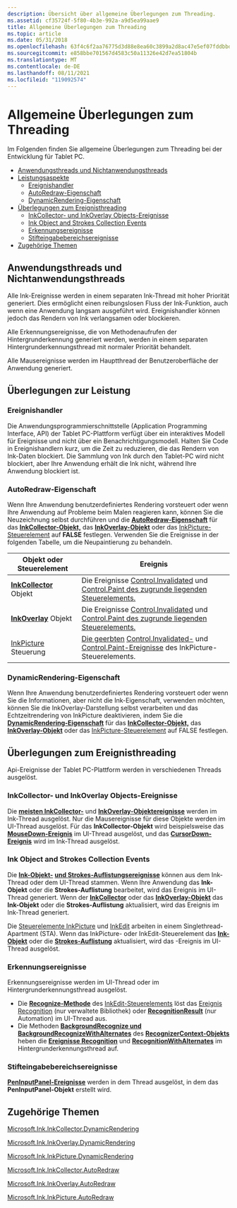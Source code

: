 ```yaml
---
description: Übersicht über allgemeine Überlegungen zum Threading.
ms.assetid: cf35724f-5f80-4b3e-992a-a9d5ea99aae9
title: Allgemeine Überlegungen zum Threading
ms.topic: article
ms.date: 05/31/2018
ms.openlocfilehash: 63f4c6f2aa76775d3d88e8ea60c3899a2d8ac47e5ef07fddbbdfaca96196dee5
ms.sourcegitcommit: e858bbe701567d4583c50a11326e42d7ea51804b
ms.translationtype: MT
ms.contentlocale: de-DE
ms.lasthandoff: 08/11/2021
ms.locfileid: "119092574"
---
```

# <a name="general-threading-considerations"></a>Allgemeine Überlegungen zum Threading

Im Folgenden finden Sie allgemeine Überlegungen zum Threading bei der Entwicklung für Tablet PC.

-   [Anwendungsthreads und Nichtanwendungsthreads](#application-and-non-application-threads)
-   [Leistungsaspekte](#performance-considerations)
    -   [Ereignishandler](#event-handlers)
    -   [AutoRedraw-Eigenschaft](#autoredraw-property)
    -   [DynamicRendering-Eigenschaft](#dynamicrendering-property)
-   [Überlegungen zum Ereignisthreading](#event-threading-considerations)
    -   [InkCollector- und InkOverlay Objects-Ereignisse](#inkcollector-and-inkoverlay-objects-events)
    -   [Ink Object and Strokes Collection Events](#ink-object-and-strokes-collection-events)
    -   [Erkennungsereignisse](#recognition-events)
    -   [Stifteingabebereichsereignisse](#pen-input-panel-events)
-   [Zugehörige Themen](#related-topics)

## <a name="application-and-non-application-threads"></a>Anwendungsthreads und Nichtanwendungsthreads

Alle Ink-Ereignisse werden in einem separaten Ink-Thread mit hoher Priorität generiert. Dies ermöglicht einen reibungslosen Fluss der Ink-Funktion, auch wenn eine Anwendung langsam ausgeführt wird. Ereignishandler können jedoch das Rendern von Ink verlangsamen oder blockieren.

Alle Erkennungsereignisse, die von Methodenaufrufen der Hintergrunderkennung generiert werden, werden in einem separaten Hintergrunderkennungsthread mit normaler Priorität behandelt.

Alle Mausereignisse werden im Hauptthread der Benutzeroberfläche der Anwendung generiert.

## <a name="performance-considerations"></a>Überlegungen zur Leistung

### <a name="event-handlers"></a>Ereignishandler

Die Anwendungsprogrammierschnittstelle (Application Programming Interface, API) der Tablet PC-Plattform verfügt über ein interaktives Modell für Ereignisse und nicht über ein Benachrichtigungsmodell. Halten Sie Code in Ereignishandlern kurz, um die Zeit zu reduzieren, die das Rendern von Ink-Daten blockiert. Die Sammlung von Ink durch den Tablet-PC wird nicht blockiert, aber Ihre Anwendung erhält die Ink nicht, während Ihre Anwendung blockiert ist.

### <a name="autoredraw-property"></a>AutoRedraw-Eigenschaft

Wenn Ihre Anwendung benutzerdefiniertes Rendering vorsteuert oder wenn Ihre Anwendung auf Probleme beim Malen reagieren kann, können Sie die Neuzeichnung selbst durchführen und die [**AutoRedraw-Eigenschaft**](/windows/desktop/api/msinkaut/nf-msinkaut-iinkcollector-get_autoredraw) für das [**InkCollector-Objekt,**](inkcollector-class.md) das [**InkOverlay-Objekt**](inkoverlay-class.md) oder das [InkPicture-Steuerelement](inkpicture-control.md) auf **FALSE** festlegen. Verwenden Sie die Ereignisse in der folgenden Tabelle, um die Neupaintierung zu behandeln.



| Objekt oder Steuerelement                                            | Ereignis                                                                                                                                                                                                                     |
|--------------------------------------------------------------|---------------------------------------------------------------------------------------------------------------------------------------------------------------------------------------------------------------------------|
| [**InkCollector**](inkcollector-class.md) Objekt<br/> | Die Ereignisse [Control.Invalidated](/dotnet/api/system.windows.forms.control.invalidated?view=netcore-3.1) und [Control.Paint des zugrunde liegenden Steuerelements.](/dotnet/api/system.windows.forms.control.paint?view=netcore-3.1)<br/>                                 |
| [**InkOverlay**](inkoverlay-class.md) Objekt<br/>     | Die Ereignisse [Control.Invalidated](/dotnet/api/system.windows.forms.control.invalidated?view=netcore-3.1) und [Control.Paint des zugrunde liegenden Steuerelements.](/dotnet/api/system.windows.forms.control.paint?view=netcore-3.1)<br/>                                 |
| [InkPicture](inkpicture-control.md) Steuerung<br/>      | [Die geerbten](inkpicture-control.md) [Control.Invalidated-](/dotnet/api/system.windows.forms.control.invalidated?view=netcore-3.1) und [Control.Paint-Ereignisse](/dotnet/api/system.windows.forms.control.paint?view=netcore-3.1) des InkPicture-Steuerelements.<br/> |



 

### <a name="dynamicrendering-property"></a>DynamicRendering-Eigenschaft

Wenn Ihre Anwendung benutzerdefiniertes Rendering vorsteuert oder wenn Sie die Informationen, aber nicht die Ink-Eigenschaft, verwenden möchten, können Sie die  InkOverlay-Darstellung selbst verarbeiten und das Echtzeitrendering von InkPicture deaktivieren, indem Sie die [**DynamicRendering-Eigenschaft**](/windows/desktop/api/msinkaut/nf-msinkaut-iinkcollector-get_dynamicrendering) für das [**InkCollector-Objekt,**](inkcollector-class.md) das [**InkOverlay-Objekt**](inkoverlay-class.md) oder das [InkPicture-Steuerelement](inkpicture-control.md) auf FALSE festlegen.

## <a name="event-threading-considerations"></a>Überlegungen zum Ereignisthreading

Api-Ereignisse der Tablet PC-Plattform werden in verschiedenen Threads ausgelöst.

### <a name="inkcollector-and-inkoverlay-objects-events"></a>InkCollector- und InkOverlay Objects-Ereignisse

Die [**meisten InkCollector-**](inkcollector-class.md) und [**InkOverlay-Objektereignisse**](inkoverlay-class.md) werden im Ink-Thread ausgelöst. Nur die Mausereignisse für diese Objekte werden im UI-Thread ausgelöst. Für das **InkCollector-Objekt** wird beispielsweise das [**MouseDown-Ereignis**](inkcollector-mousedown.md) im UI-Thread ausgelöst, und das [**CursorDown-Ereignis**](inkcollector-cursordown.md) wird im Ink-Thread ausgelöst.

### <a name="ink-object-and-strokes-collection-events"></a>Ink Object and Strokes Collection Events

Die [**Ink-Objekt-**](inkdisp-class.md) [**und Strokes-Auflistungsereignisse**](/previous-versions/windows/desktop/legacy/ms703293(v=vs.85)) können aus dem Ink-Thread oder dem UI-Thread stammen. Wenn Ihre Anwendung das **Ink-Objekt** oder die **Strokes-Auflistung** bearbeitet, wird das Ereignis im UI-Thread generiert. Wenn der [**InkCollector**](inkcollector-class.md) oder das [**InkOverlay-Objekt**](inkoverlay-class.md) das **Ink-Objekt** oder die **Strokes-Auflistung** aktualisiert, wird das Ereignis im Ink-Thread generiert.

Die [Steuerelemente InkPicture](inkpicture-control-reference.md) und [InkEdit](inkedit-control-reference.md) arbeiten in einem Singlethread-Apartment (STA). Wenn das InkPicture- oder InkEdit-Steuerelement das [**Ink-Objekt**](inkdisp-class.md) oder die [**Strokes-Auflistung**](/previous-versions/windows/desktop/legacy/ms703293(v=vs.85)) aktualisiert, wird das -Ereignis im UI-Thread ausgelöst.

### <a name="recognition-events"></a>Erkennungsereignisse

Erkennungsereignisse werden im UI-Thread oder im Hintergrunderkennungsthread ausgelöst.

-   Die [**Recognize-Methode**](/windows/desktop/api/inked/nf-inked-iinkedit-recognize) des [InkEdit-Steuerelements](inkedit-control-reference.md) löst das [Ereignis Recognition](/previous-versions/ms836436(v=msdn.10)) (nur verwaltete Bibliothek) oder [**RecognitionResult**](inkedit-recognitionresult.md) (nur Automation) im UI-Thread aus.
-   Die Methoden [**BackgroundRecognize und BackgroundRecognizeWithAlternates**](/windows/desktop/api/msinkaut/nf-msinkaut-iinkrecognizercontext-backgroundrecognize) des [**RecognizerContext-Objekts**](inkrecognizercontext-class.md) heben die [**Ereignisse Recognition**](inkrecognizercontext-recognition.md) und [**RecognitionWithAlternates**](inkrecognizercontext-recognitionwithalternates.md) im Hintergrunderkennungsthread auf. [](/windows/desktop/api/msinkaut/nf-msinkaut-iinkrecognizercontext-backgroundrecognizewithalternates)

### <a name="pen-input-panel-events"></a>Stifteingabebereichsereignisse

[**PenInputPanel-Ereignisse**](peninputpanel-class.md) werden in dem Thread ausgelöst, in dem das **PenInputPanel-Objekt** erstellt wird.

## <a name="related-topics"></a>Zugehörige Themen

<dl> <dt>

[Microsoft.Ink.InkCollector.DynamicRendering](/previous-versions/ms836502(v=msdn.10))
</dt> <dt>

[Microsoft.Ink.InkOverlay.DynamicRendering](/previous-versions/ms833104(v=msdn.10))
</dt> <dt>

[Microsoft.Ink.InkPicture.DynamicRendering](/previous-versions/ms582188(v=vs.100))
</dt> <dt>

[Microsoft.Ink.InkCollector.AutoRedraw](/previous-versions/ms836495(v=msdn.10))
</dt> <dt>

[Microsoft.Ink.InkOverlay.AutoRedraw](/previous-versions/ms833082(v=msdn.10))
</dt> <dt>

[Microsoft.Ink.InkPicture.AutoRedraw](/previous-versions/ms582180(v=vs.100))
</dt> </dl>

 


